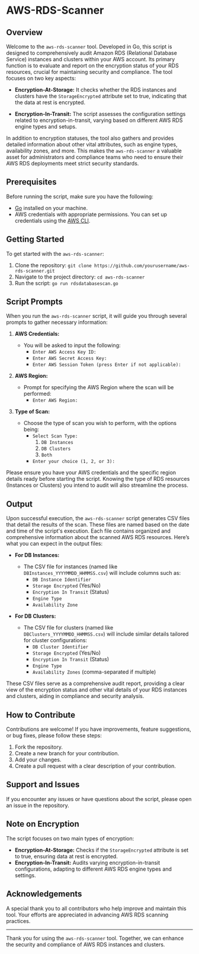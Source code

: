# AWS-RDS-Scanner

## Overview

Welcome to the `aws-rds-scanner` tool. Developed in Go, this script is designed to comprehensively audit Amazon RDS (Relational Database Service) instances and clusters within your AWS account. Its primary function is to evaluate and report on the encryption status of your RDS resources, crucial for maintaining security and compliance. The tool focuses on two key aspects:

- **Encryption-At-Storage:** It checks whether the RDS instances and clusters have the `StorageEncrypted` attribute set to true, indicating that the data at rest is encrypted.

- **Encryption-In-Transit:** The script assesses the configuration settings related to encryption-in-transit, varying based on different AWS RDS engine types and setups.

In addition to encryption statuses, the tool also gathers and provides detailed information about other vital attributes, such as engine types, availability zones, and more. This makes the `aws-rds-scanner` a valuable asset for administrators and compliance teams who need to ensure their AWS RDS deployments meet strict security standards.

## Prerequisites
Before running the script, make sure you have the following:

- [Go](https://golang.org/) installed on your machine.
- AWS credentials with appropriate permissions. You can set up credentials using the [AWS CLI](https://docs.aws.amazon.com/cli/latest/userguide/cli-configure-files.html).

## Getting Started
To get started with the `aws-rds-scanner`:

1. Clone the repository: `git clone https://github.com/yourusername/aws-rds-scanner.git`
2. Navigate to the project directory: `cd aws-rds-scanner`
3. Run the script: `go run rdsdatabasescan.go`

## Script Prompts

When you run the `aws-rds-scanner` script, it will guide you through several prompts to gather necessary information:

1. **AWS Credentials:**
   - You will be asked to input the following:
     - `Enter AWS Access Key ID:`
     - `Enter AWS Secret Access Key:`
     - `Enter AWS Session Token (press Enter if not applicable):`

2. **AWS Region:**
   - Prompt for specifying the AWS Region where the scan will be performed:
     - `Enter AWS Region:`

3. **Type of Scan:**
   - Choose the type of scan you wish to perform, with the options being:
     - `Select Scan Type:`
       1. `DB Instances`
       2. `DB Clusters`
       3. `Both`
     - `Enter your choice (1, 2, or 3):`

Please ensure you have your AWS credentials and the specific region details ready before starting the script. Knowing the type of RDS resources (Instances or Clusters) you intend to audit will also streamline the process.

## Output

Upon successful execution, the `aws-rds-scanner` script generates CSV files that detail the results of the scan. These files are named based on the date and time of the script's execution. Each file contains organized and comprehensive information about the scanned AWS RDS resources. Here’s what you can expect in the output files:

- **For DB Instances:**
  - The CSV file for instances (named like `DBInstances_YYYYMMDD_HHMMSS.csv`) will include columns such as:
    - `DB Instance Identifier`
    - `Storage Encrypted` (Yes/No)
    - `Encryption In Transit` (Status)
    - `Engine Type`
    - `Availability Zone`

- **For DB Clusters:**
  - The CSV file for clusters (named like `DBClusters_YYYYMMDD_HHMMSS.csv`) will include similar details tailored for cluster configurations:
    - `DB Cluster Identifier`
    - `Storage Encrypted` (Yes/No)
    - `Encryption In Transit` (Status)
    - `Engine Type`
    - `Availability Zones` (comma-separated if multiple)

These CSV files serve as a comprehensive audit report, providing a clear view of the encryption status and other vital details of your RDS instances and clusters, aiding in compliance and security analysis.


## How to Contribute
Contributions are welcome! If you have improvements, feature suggestions, or bug fixes, please follow these steps:

1. Fork the repository.
2. Create a new branch for your contribution.
3. Add your changes.
4. Create a pull request with a clear description of your contribution.

## Support and Issues
If you encounter any issues or have questions about the script, please open an issue in the repository.

## Note on Encryption
The script focuses on two main types of encryption:
- **Encryption-At-Storage:** Checks if the `StorageEncrypted` attribute is set to true, ensuring data at rest is encrypted.
- **Encryption-In-Transit:** Audits varying encryption-in-transit configurations, adapting to different AWS RDS engine types and settings.

## Acknowledgements
A special thank you to all contributors who help improve and maintain this tool. Your efforts are appreciated in advancing AWS RDS scanning practices.

---
Thank you for using the `aws-rds-scanner` tool. Together, we can enhance the security and compliance of AWS RDS instances and clusters.
